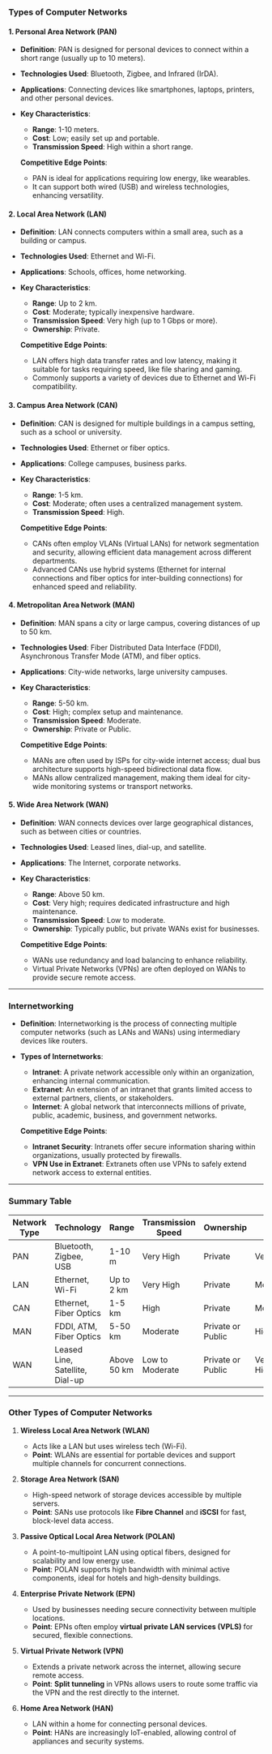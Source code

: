 

### Types of Computer Networks

#### 1. Personal Area Network (PAN)
- **Definition**: PAN is designed for personal devices to connect within a short range (usually up to 10 meters).
- **Technologies Used**: Bluetooth, Zigbee, and Infrared (IrDA).
- **Applications**: Connecting devices like smartphones, laptops, printers, and other personal devices.
- **Key Characteristics**:
  - **Range**: 1-10 meters.
  - **Cost**: Low; easily set up and portable.
  - **Transmission Speed**: High within a short range.

  **Competitive Edge Points**:
  - PAN is ideal for applications requiring low energy, like wearables.
  - It can support both wired (USB) and wireless technologies, enhancing versatility.
  
#### 2. Local Area Network (LAN)
- **Definition**: LAN connects computers within a small area, such as a building or campus.
- **Technologies Used**: Ethernet and Wi-Fi.
- **Applications**: Schools, offices, home networking.
- **Key Characteristics**:
  - **Range**: Up to 2 km.
  - **Cost**: Moderate; typically inexpensive hardware.
  - **Transmission Speed**: Very high (up to 1 Gbps or more).
  - **Ownership**: Private.
  
  **Competitive Edge Points**:
  - LAN offers high data transfer rates and low latency, making it suitable for tasks requiring speed, like file sharing and gaming.
  - Commonly supports a variety of devices due to Ethernet and Wi-Fi compatibility.

#### 3. Campus Area Network (CAN)
- **Definition**: CAN is designed for multiple buildings in a campus setting, such as a school or university.
- **Technologies Used**: Ethernet or fiber optics.
- **Applications**: College campuses, business parks.
- **Key Characteristics**:
  - **Range**: 1-5 km.
  - **Cost**: Moderate; often uses a centralized management system.
  - **Transmission Speed**: High.
  
  **Competitive Edge Points**:
  - CANs often employ VLANs (Virtual LANs) for network segmentation and security, allowing efficient data management across different departments.
  - Advanced CANs use hybrid systems (Ethernet for internal connections and fiber optics for inter-building connections) for enhanced speed and reliability.

#### 4. Metropolitan Area Network (MAN)
- **Definition**: MAN spans a city or large campus, covering distances of up to 50 km.
- **Technologies Used**: Fiber Distributed Data Interface (FDDI), Asynchronous Transfer Mode (ATM), and fiber optics.
- **Applications**: City-wide networks, large university campuses.
- **Key Characteristics**:
  - **Range**: 5-50 km.
  - **Cost**: High; complex setup and maintenance.
  - **Transmission Speed**: Moderate.
  - **Ownership**: Private or Public.
  
  **Competitive Edge Points**:
  - MANs are often used by ISPs for city-wide internet access; dual bus architecture supports high-speed bidirectional data flow.
  - MANs allow centralized management, making them ideal for city-wide monitoring systems or transport networks.

#### 5. Wide Area Network (WAN)
- **Definition**: WAN connects devices over large geographical distances, such as between cities or countries.
- **Technologies Used**: Leased lines, dial-up, and satellite.
- **Applications**: The Internet, corporate networks.
- **Key Characteristics**:
  - **Range**: Above 50 km.
  - **Cost**: Very high; requires dedicated infrastructure and high maintenance.
  - **Transmission Speed**: Low to moderate.
  - **Ownership**: Typically public, but private WANs exist for businesses.
  
  **Competitive Edge Points**:
  - WANs use redundancy and load balancing to enhance reliability.
  - Virtual Private Networks (VPNs) are often deployed on WANs to provide secure remote access.

---

### Internetworking
- **Definition**: Internetworking is the process of connecting multiple computer networks (such as LANs and WANs) using intermediary devices like routers.
- **Types of Internetworks**:
  - **Intranet**: A private network accessible only within an organization, enhancing internal communication.
  - **Extranet**: An extension of an intranet that grants limited access to external partners, clients, or stakeholders.
  - **Internet**: A global network that interconnects millions of private, public, academic, business, and government networks.

  **Competitive Edge Points**:
  - **Intranet Security**: Intranets offer secure information sharing within organizations, usually protected by firewalls.
  - **VPN Use in Extranet**: Extranets often use VPNs to safely extend network access to external entities.

---

### Summary Table

| **Network Type** | **Technology**                     | **Range**      | **Transmission Speed** | **Ownership**        | **Cost**           | **Maintenance**         |
|------------------|------------------------------------|----------------|------------------------|----------------------|---------------------|-------------------------|
| PAN              | Bluetooth, Zigbee, USB            | 1-10 m        | Very High              | Private              | Very Low           | Very Easy               |
| LAN              | Ethernet, Wi-Fi                   | Up to 2 km    | Very High              | Private              | Moderate           | Easy                    |
| CAN              | Ethernet, Fiber Optics            | 1-5 km        | High                   | Private              | Moderate           | Moderate                |
| MAN              | FDDI, ATM, Fiber Optics           | 5-50 km       | Moderate               | Private or Public    | High               | Difficult               |
| WAN              | Leased Line, Satellite, Dial-up   | Above 50 km   | Low to Moderate        | Private or Public    | Very High          | Very Difficult          |

---

### Other Types of Computer Networks

1. **Wireless Local Area Network (WLAN)**
   - Acts like a LAN but uses wireless tech (Wi-Fi).
   - **Point**: WLANs are essential for portable devices and support multiple channels for concurrent connections.

2. **Storage Area Network (SAN)**
   - High-speed network of storage devices accessible by multiple servers.
   - **Point**: SANs use protocols like **Fibre Channel** and **iSCSI** for fast, block-level data access.

3. **Passive Optical Local Area Network (POLAN)**
   - A point-to-multipoint LAN using optical fibers, designed for scalability and low energy use.
   - **Point**: POLAN supports high bandwidth with minimal active components, ideal for hotels and high-density buildings.

4. **Enterprise Private Network (EPN)**
   - Used by businesses needing secure connectivity between multiple locations.
   - **Point**: EPNs often employ **virtual private LAN services (VPLS)** for secured, flexible connections.

5. **Virtual Private Network (VPN)**
   - Extends a private network across the internet, allowing secure remote access.
   - **Point**: **Split tunneling** in VPNs allows users to route some traffic via the VPN and the rest directly to the internet.

6. **Home Area Network (HAN)**
   - LAN within a home for connecting personal devices.
   - **Point**: HANs are increasingly IoT-enabled, allowing control of appliances and security systems.
